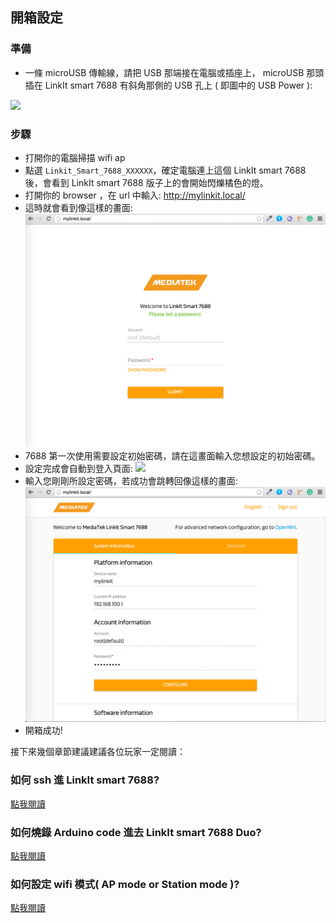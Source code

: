 ## 開箱設定

### 準備
* 一條 microUSB 傳輸線，請把 USB 那端接在電腦或插座上， microUSB 那頭插在 LinkIt smart 7688 有斜角那側的 USB 孔上 ( 即圖中的 USB Power ):

![](https://iamblue.gitbooks.io/linkit-smart-nodejs/content/content/zh-TW/intro/pwr.png)

### 步驟

* 打開你的電腦掃描 wifi ap
* 點選 `Linkit_Smart_7688_XXXXXX`，確定電腦連上這個 LinkIt smart 7688 後，會看到 LinkIt smart 7688 版子上的會開始閃爍橘色的燈。
* 打開你的 browser ，在 url 中輸入: http://mylinkit.local/
* 這時就會看到像這樣的畫面:
    ![](resetpassword.png)
* 7688 第一次使用需要設定初始密碼，請在這畫面輸入您想設定的初始密碼。
* 設定完成會自動到登入頁面:
    ![](main.png)
* 輸入您剛剛所設定密碼，若成功會跳轉回像這樣的畫面:
    ![](sysinfo.png)
* 開箱成功!

接下來幾個章節建議建議各位玩家一定閱讀：

### 如何 ssh 進 LinkIt smart 7688?

[點我閱讀](/)

### 如何燒錄 Arduino code 進去 LinkIt smart 7688 Duo?

[點我閱讀](/)

### 如何設定 wifi 模式( AP mode or Station mode )?

[點我閱讀](/)
